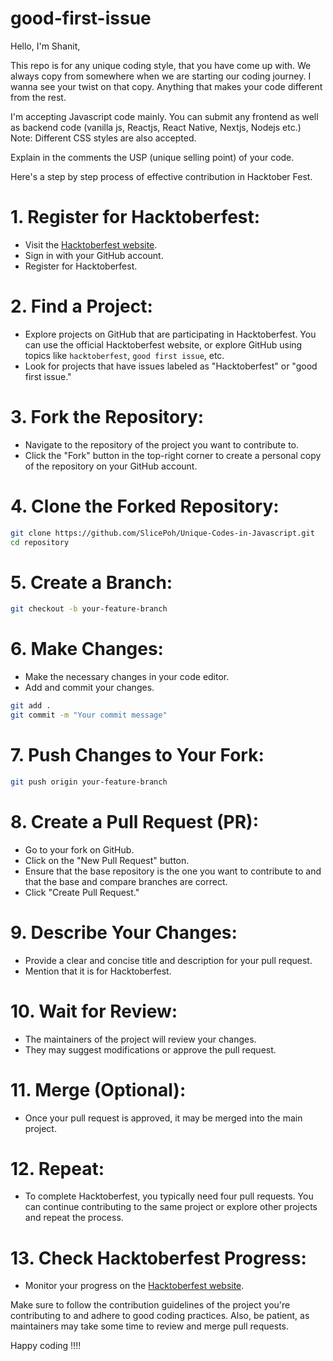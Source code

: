 # good-first-issue

Hello, I'm Shanit,

This repo is for any unique coding style, that you have come up with. 
We always copy from somewhere when we are starting our coding journey. I wanna see your twist on that copy. Anything that makes your code different from the rest.

I'm accepting Javascript code mainly. You can submit any frontend as well as backend code (vanilla js, Reactjs, React Native, Nextjs, Nodejs etc.)
Note: Different CSS styles are also accepted.

Explain in the comments the USP (unique selling point) of your code.

Here's a step by step process of effective contribution in Hacktober Fest.

# 1. Register for Hacktoberfest:

- Visit the [Hacktoberfest website](https://hacktoberfest.digitalocean.com/).
- Sign in with your GitHub account.
- Register for Hacktoberfest.

# 2. Find a Project:
- Explore projects on GitHub that are participating in Hacktoberfest. You can use the official Hacktoberfest website, or explore GitHub using topics like `hacktoberfest`, `good first issue`, etc.
- Look for projects that have issues labeled as "Hacktoberfest" or "good first issue."

# 3. Fork the Repository:
- Navigate to the repository of the project you want to contribute to.
- Click the "Fork" button in the top-right corner to create a personal copy of the repository on your GitHub account.

# 4. Clone the Forked Repository:
```bash
git clone https://github.com/SlicePoh/Unique-Codes-in-Javascript.git
cd repository
```

# 5. Create a Branch:
```bash
git checkout -b your-feature-branch
```

# 6. Make Changes:
- Make the necessary changes in your code editor.
- Add and commit your changes.

```bash
git add .
git commit -m "Your commit message"
```

# 7. Push Changes to Your Fork:
```bash
git push origin your-feature-branch
```

# 8. Create a Pull Request (PR):
- Go to your fork on GitHub.
- Click on the "New Pull Request" button.
- Ensure that the base repository is the one you want to contribute to and that the base and compare branches are correct.
- Click "Create Pull Request."

# 9. Describe Your Changes:
- Provide a clear and concise title and description for your pull request.
- Mention that it is for Hacktoberfest.

# 10. Wait for Review:
- The maintainers of the project will review your changes.
- They may suggest modifications or approve the pull request.

# 11. Merge (Optional):
- Once your pull request is approved, it may be merged into the main project.

# 12. Repeat:
- To complete Hacktoberfest, you typically need four pull requests. You can continue contributing to the same project or explore other projects and repeat the process.

# 13. Check Hacktoberfest Progress:
- Monitor your progress on the [Hacktoberfest website](https://hacktoberfest.digitalocean.com/).

Make sure to follow the contribution guidelines of the project you're contributing to and adhere to good coding practices. Also, be patient, as maintainers may take some time to review and merge pull requests.

Happy coding !!!!
